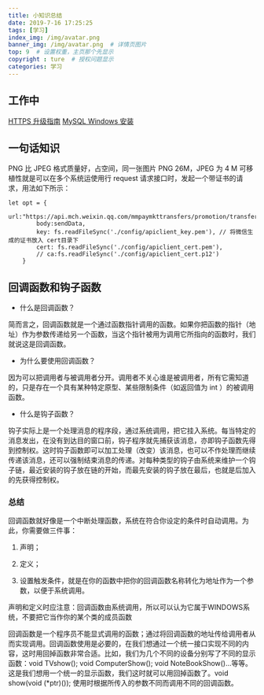 ```yaml
---
title: 小知识总结
date: 2019-7-16 17:25:25
tags: [学习]
index_img: /img/avatar.png
banner_img: /img/avatar.png  # 详情页图片
top: 9  # 设置权重，主页那个先显示
copyright : ture  # 授权问题显示
categories: 学习
---
```


<!-- more -->

## 工作中
[HTTPS 升级指南](http://www.ruanyifeng.com/blog/2016/08/migrate-from-http-to-https.html)
[MySQL Windows 安装](https://blog.csdn.net/qq_41307443/article/details/79839558)
[]()


## 一句话知识

PNG 比 JPEG 格式质量好，占空间，同一张图片 PNG 26M，JPEG 为 4 M
可移植性就是可以在多个系统运使用行
request 请求接口时，发起一个带证书的请求，用法如下所示：
```
let opt = {
        url:"https://api.mch.weixin.qq.com/mmpaymkttransfers/promotion/transfers",
        body:sendData,
        key: fs.readFileSync('./config/apiclient_key.pem'), // 将微信生成的证书放入 cert目录下
        cert: fs.readFileSync('./config/apiclient_cert.pem'),
        // ca:fs.readFileSync('./config/apiclient_cert.p12')
    }
```

## 回调函数和钩子函数

- 什么是回调函数？

简而言之，回调函数就是一个通过函数指针调用的函数。如果你把函数的指针（地址）作为参数传递给另一个函数，当这个指针被用为调用它所指向的函数时，我们就说这是回调函数。

- 为什么要使用回调函数？

因为可以把调用者与被调用者分开。调用者不关心谁是被调用者，所有它需知道的，只是存在一个具有某种特定原型、某些限制条件（如返回值为 int ）的被调用函数。

- 什么是钩子函数？

钩子实际上是一个处理消息的程序段，通过系统调用，把它挂入系统。每当特定的消息发出，在没有到达目的窗口前，钩子程序就先捕获该消息，亦即钩子函数先得到控制权。这时钩子函数即可以加工处理（改变）该消息，也可以不作处理而继续传递该消息，还可以强制结束消息的传递。对每种类型的钩子由系统来维护一个钩子链，最近安装的钩子放在链的开始，而最先安装的钩子放在最后，也就是后加入的先获得控制权。

### 总结
回调函数就好像是一个中断处理函数，系统在符合你设定的条件时自动调用。为此，你需要做三件事：

1. 声明；

2. 定义；

3. 设置触发条件，就是在你的函数中把你的回调函数名称转化为地址作为一个参数，以便于系统调用。

声明和定义时应注意：回调函数由系统调用，所以可以认为它属于WINDOWS系统，不要把它当作你的某个类的成员函数

回调函数是一个程序员不能显式调用的函数；通过将回调函数的地址传给调用者从而实现调用。回调函数使用是必要的，在我们想通过一个统一接口实现不同的内容，这时用回掉函数非常合适。比如，我们为几个不同的设备分别写了不同的显示函数：void TVshow(); void ComputerShow(); void NoteBookShow()...等等。这是我们想用一个统一的显示函数，我们这时就可以用回掉函数了。void show(void (*ptr)()); 使用时根据所传入的参数不同而调用不同的回调函数。